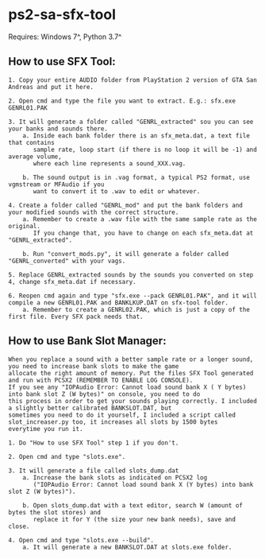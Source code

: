 # ps2-sa-sfx-tool

Requires: Windows 7^, Python 3.7^

## How to use SFX Tool:  

    1. Copy your entire AUDIO folder from PlayStation 2 version of GTA San Andreas and put it here.

    2. Open cmd and type the file you want to extract. E.g.: sfx.exe GENRL01.PAK

    3. It will generate a folder called "GENRL_extracted" sou you can see your banks and sounds there.
        a. Inside each bank folder there is an sfx_meta.dat, a text file that contains 
           sample rate, loop start (if there is no loop it will be -1) and average volume, 
           where each line represents a sound_XXX.vag.

        b. The sound output is in .vag format, a typical PS2 format, use vgmstream or MFAudio if you 
           want to convert it to .wav to edit or whatever.

    4. Create a folder called "GENRL_mod" and put the bank folders and your modified sounds with the correct structure.
        a. Remember to create a .wav file with the same sample rate as the original. 
           If you change that, you have to change on each sfx_meta.dat at "GENRL_extracted".

        b. Run "convert_mods.py", it will generate a folder called "GENRL_converted" with your vags.

    5. Replace GENRL_extracted sounds by the sounds you converted on step 4, change sfx_meta.dat if necessary.

    6. Reopen cmd again and type "sfx.exe --pack GENRL01.PAK", and it will compile a new GENRL01.PAK and BANKLKUP.DAT on sfx-tool folder.
        a. Remember to create a GENRL02.PAK, which is just a copy of the first file. Every SFX pack needs that.

## How to use Bank Slot Manager:  

    When you replace a sound with a better sample rate or a longer sound, you need to increase bank slots to make the game
    allocate the right amount of memory. Put the files SFX Tool generated and run with PCSX2 (REMEMBER TO ENABLE LOG CONSOLE).
    If you see any "IOPAudio Error: Cannot load sound bank X ( Y bytes) into bank slot Z (W bytes)" on console, you need to do
    this process in order to get your sounds playing correctly. I included a slightly better calibrated BANKSLOT.DAT, but 
    sometimes you need to do it yourself, I included a script called slot_increaser.py too, it increases all slots by 1500 bytes
    everytime you run it.

    1. Do "How to use SFX Tool" step 1 if you don't.

    2. Open cmd and type "slots.exe".
    
    3. It will generate a file called slots_dump.dat
        a. Increase the bank slots as indicated on PCSX2 log 
           ("IOPAudio Error: Cannot load sound bank X (Y bytes) into bank slot Z (W bytes)").

        b. Open slots_dump.dat with a text editor, search W (amount of bytes the slot stores) and 
           replace it for Y (the size your new bank needs), save and close.

    4. Open cmd and type "slots.exe --build".
        a. It will generate a new BANKSLOT.DAT at slots.exe folder.
